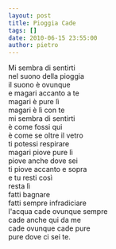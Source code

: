```yaml
---
layout: post
title: Pioggia Cade
tags: []
date: 2010-06-15 23:55:00
author: pietro
---
```

Mi sembra di sentirti<br/>nel suono della pioggia<br/>il suono è ovunque<br/>e magari accanto a te<br/>magari è pure lì<br/>magari è lì con te<br/>mi sembra di sentirti<br/>è come fossi qui<br/>è come se oltre il vetro<br/>ti potessi respirare<br/>magari piove pure lì<br/>piove anche dove sei<br/>ti piove accanto e sopra<br/>e tu resti così<br/>resta lì<br/>fatti bagnare<br/>fatti sempre infradiciare<br/>l'acqua cade ovunque sempre<br/>cade anche qui da me<br/>cade ovunque cade pure<br/>pure dove ci sei te.
